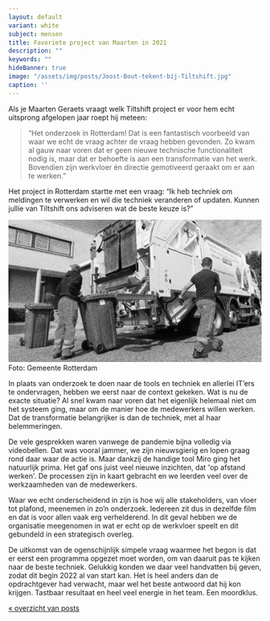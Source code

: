 ```yaml
---
layout: default
variant: white
subject: mensen
title: Favoriete project van Maarten in 2021
description: ""
keywords: ""
hideBanner: true
image: "/assets/img/posts/Joost-Bout-tekent-bij-Tiltshift.jpg"
caption: ''
---
```

Als je Maarten Geraets vraagt welk Tiltshift project er voor hem echt uitsprong afgelopen jaar roept hij meteen:

> “Het onderzoek in Rotterdam! Dat is een fantastisch voorbeeld van waar we echt de vraag achter de vraag hebben gevonden. Zo kwam al gauw naar voren dat er geen nieuwe technische functionaliteit nodig is, maar dat er behoefte is aan een transformatie van het werk. Bovendien zijn werkvloer én directie gemotiveerd geraakt om er aan te werken.”

Het project in Rotterdam startte met een vraag: “Ik heb techniek om meldingen te verwerken en wil die techniek veranderen of updaten. Kunnen jullie van Tiltshift ons adviseren wat de beste keuze is?”

<div class="article-image">
    <img src="/assets/img/posts/Programma-opzetten-Meldingen-Rotterdam-vervanging-msb.jpg">
    <div class="caption">Foto: Gemeente Rotterdam</div>
</div>

In plaats van onderzoek te doen naar de tools en techniek en allerlei IT’ers te ondervragen, hebben we eerst naar de context gekeken. Wat is nu de exacte situatie? Al snel kwam naar voren dat het eigenlijk helemaal niet om het systeem ging, maar om de manier hoe de medewerkers willen werken. Dat de transformatie belangrijker is dan de techniek, met al haar belemmeringen.

De vele gesprekken waren vanwege de pandemie bijna volledig via videobellen. Dat was vooral jammer, we zijn nieuwsgierig en lopen graag rond daar waar de actie is. Maar dankzij de handige tool Miro ging het natuurlijk prima. Het gaf ons juist veel nieuwe inzichten, dat 'op afstand werken'. De processen zijn in kaart gebracht en we leerden veel over de werkzaamheden van de medewerkers.  

Waar we echt onderscheidend in zijn is hoe wij alle stakeholders, van vloer tot plafond, meenemen in zo’n onderzoek. Iedereen zit dus in dezelfde film en dat is voor allen vaak erg verhelderend. In dit geval hebben we de organisatie meegenomen in wat er echt op de werkvloer speelt en dit gebundeld in een strategisch overleg.

De uitkomst van de ogenschijnlijk simpele vraag waarmee het begon is dat er eerst een programma opgezet moet worden, om van daaruit pas te kijken naar de beste techniek. Gelukkig konden we daar veel handvatten bij geven, zodat dit begin 2022 al van start kan. Het is heel anders dan de opdrachtgever had verwacht, maar wel het beste antwoord dat hij kon krijgen. Tastbaar resultaat en heel veel energie in het team. Een moordklus.

[« overzicht van posts](/posts/)

